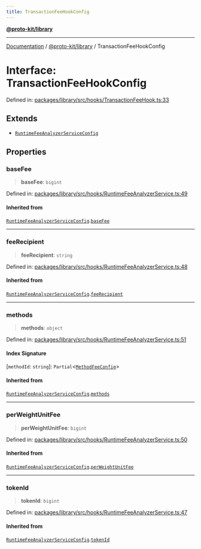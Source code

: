```yaml
---
title: TransactionFeeHookConfig
---
```


[**@proto-kit/library**](../README.md)

***

[Documentation](../../../README.md) / [@proto-kit/library](../README.md) / TransactionFeeHookConfig

# Interface: TransactionFeeHookConfig

Defined in: [packages/library/src/hooks/TransactionFeeHook.ts:33](https://github.com/proto-kit/framework/blob/28efa802e3737fc3b77339148b307ef7246f3ef1/packages/library/src/hooks/TransactionFeeHook.ts#L33)

## Extends

- [`RuntimeFeeAnalyzerServiceConfig`](RuntimeFeeAnalyzerServiceConfig.md)

## Properties

### baseFee

> **baseFee**: `bigint`

Defined in: [packages/library/src/hooks/RuntimeFeeAnalyzerService.ts:49](https://github.com/proto-kit/framework/blob/28efa802e3737fc3b77339148b307ef7246f3ef1/packages/library/src/hooks/RuntimeFeeAnalyzerService.ts#L49)

#### Inherited from

[`RuntimeFeeAnalyzerServiceConfig`](RuntimeFeeAnalyzerServiceConfig.md).[`baseFee`](RuntimeFeeAnalyzerServiceConfig.md#basefee)

***

### feeRecipient

> **feeRecipient**: `string`

Defined in: [packages/library/src/hooks/RuntimeFeeAnalyzerService.ts:48](https://github.com/proto-kit/framework/blob/28efa802e3737fc3b77339148b307ef7246f3ef1/packages/library/src/hooks/RuntimeFeeAnalyzerService.ts#L48)

#### Inherited from

[`RuntimeFeeAnalyzerServiceConfig`](RuntimeFeeAnalyzerServiceConfig.md).[`feeRecipient`](RuntimeFeeAnalyzerServiceConfig.md#feerecipient)

***

### methods

> **methods**: `object`

Defined in: [packages/library/src/hooks/RuntimeFeeAnalyzerService.ts:51](https://github.com/proto-kit/framework/blob/28efa802e3737fc3b77339148b307ef7246f3ef1/packages/library/src/hooks/RuntimeFeeAnalyzerService.ts#L51)

#### Index Signature

\[`methodId`: `string`\]: `Partial`\<[`MethodFeeConfig`](MethodFeeConfig.md)\>

#### Inherited from

[`RuntimeFeeAnalyzerServiceConfig`](RuntimeFeeAnalyzerServiceConfig.md).[`methods`](RuntimeFeeAnalyzerServiceConfig.md#methods)

***

### perWeightUnitFee

> **perWeightUnitFee**: `bigint`

Defined in: [packages/library/src/hooks/RuntimeFeeAnalyzerService.ts:50](https://github.com/proto-kit/framework/blob/28efa802e3737fc3b77339148b307ef7246f3ef1/packages/library/src/hooks/RuntimeFeeAnalyzerService.ts#L50)

#### Inherited from

[`RuntimeFeeAnalyzerServiceConfig`](RuntimeFeeAnalyzerServiceConfig.md).[`perWeightUnitFee`](RuntimeFeeAnalyzerServiceConfig.md#perweightunitfee)

***

### tokenId

> **tokenId**: `bigint`

Defined in: [packages/library/src/hooks/RuntimeFeeAnalyzerService.ts:47](https://github.com/proto-kit/framework/blob/28efa802e3737fc3b77339148b307ef7246f3ef1/packages/library/src/hooks/RuntimeFeeAnalyzerService.ts#L47)

#### Inherited from

[`RuntimeFeeAnalyzerServiceConfig`](RuntimeFeeAnalyzerServiceConfig.md).[`tokenId`](RuntimeFeeAnalyzerServiceConfig.md#tokenid)
